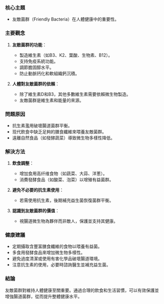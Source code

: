 ### 核心主題
- 友敵菌群（Friendly Bacteria）在人體健康中的重要性。

### 主要觀念
1. **友敵菌群的功能**：
   - 製造維生素（如B3、K2、葉酸、生物素、B12）。
   - 支持免疫系統功能。
   - 調節膽固醇水平。
   - 防止動脈钙化和軟組織鈣沉積。

2. **人體對友敵菌群的依賴**：
   - 除了維生素D和B3，其他多數維生素需要依賴微生物製造。
   - 友敵菌群是維生素和能量的來源。

### 問題原因
- 抗生素濫用破壞腸道菌群平衡。
- 现代飲食中缺乏足夠的膳食纖維來喂養友敵菌群。
- 遠離自然食品（如發酵蔬菜）導致微生物多樣性降低。

### 解決方法
1. **飲食調整**：
   - 增加食用高纤维食物（如蔬菜、大蒜、洋蔥）。
   - 消費發酵食品（如酸菜、泡菜）以增殖有益菌群。

2. **避免不必要的抗生素使用**：
   - 若需使用抗生素，後期補充益生菌恢復菌群平衡。

3. **認識到友敵菌群的價值**：
   - 視腸道微生物為夥伴而非敵人，保護並支持其健康。

### 健康建議
- 定期攝取含豐富膳食纖維的食物以喂養有益菌。
- 多食用發酵食品來增加微生物多樣性。
- 避免過度清潔或使用有害化學品破壞腸道環境。
- 注意抗生素的使用，必要時諮詢醫生並補充益生菌。

### 結論
友敵菌群對維持人體健康至關重要。通過合理的飲食和生活習慣，可以有效保護並增強腸道菌群，從而提升整體健康水平。
